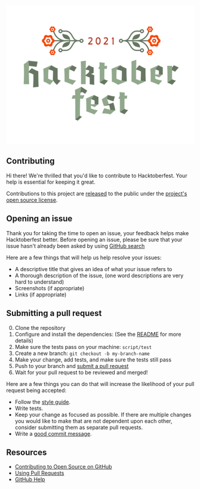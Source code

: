 ![Hacktoberfest 2021](./images/logo-hacktoberfest-full2.59799061.svg)

## Contributing

[pr]: https://github.com/raise-dev/hacktoberfest/compare
[style]: https://github.com/bbatsov/ruby-style-guide

Hi there! We're thrilled that you'd like to contribute to Hacktoberfest. Your help is essential for keeping it great.

Contributions to this project are [released](https://help.github.com/articles/github-terms-of-service/#6-contributions-under-repository-license) to the public under the [project's open source license](LICENSE).

## Opening an issue

Thank you for taking the time to open an issue, your feedback helps make Hacktoberfest better.
Before opening an issue, please be sure that your issue hasn't already been asked by using [GitHub search](https://help.github.com/articles/searching-issues/)

Here are a few things that will help us help resolve your issues:

- A descriptive title that gives an idea of what your issue refers to
- A thorough description of the issue, (one word descriptions are very hard to understand)
- Screenshots (if appropriate)
- Links (if appropriate)

## Submitting a pull request

0. Clone the repository
0. Configure and install the dependencies: (See the [README](README.md) for more details)
0. Make sure the tests pass on your machine: `script/test`
0. Create a new branch: `git checkout -b my-branch-name`
0. Make your change, add tests, and make sure the tests still pass
0. Push to your branch and [submit a pull request][pr]
0. Wait for your pull request to be reviewed and merged!

Here are a few things you can do that will increase the likelihood of your pull request being accepted:

- Follow the [style guide][style].
- Write tests.
- Keep your change as focused as possible. If there are multiple changes you would like to make that are not dependent upon each other, consider submitting them as separate pull requests.
- Write a [good commit message](http://tbaggery.com/2008/04/19/a-note-about-git-commit-messages.html).

## Resources

- [Contributing to Open Source on GitHub](https://guides.github.com/activities/contributing-to-open-source/)
- [Using Pull Requests](https://help.github.com/articles/using-pull-requests/)
- [GitHub Help](https://help.github.com)
